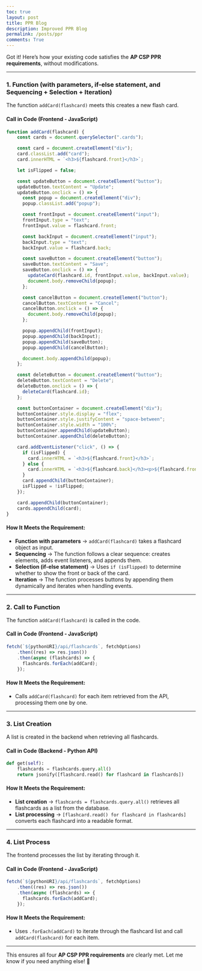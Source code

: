```yaml
---
toc: true
layout: post
title: PPR Blog
description: Improved PPR Blog
permalink: /posts/ppr
comments: True
---
```


Got it! Here’s how your existing code satisfies the **AP CSP PPR requirements**, without modifications.  

---

### **1. Function (with parameters, if-else statement, and Sequencing + Selection + Iteration)**  

The function `addCard(flashcard)` meets this creates a new flash card.

#### **Call in Code (Frontend - JavaScript)**  
```javascript
function addCard(flashcard) {
    const cards = document.querySelector(".cards");

    const card = document.createElement("div");
    card.classList.add("card");
    card.innerHTML = `<h3>${flashcard.front}</h3>`;

    let isFlipped = false;

    const updateButton = document.createElement("button");
    updateButton.textContent = "Update";
    updateButton.onclick = () => {
      const popup = document.createElement("div");
      popup.classList.add("popup");

      const frontInput = document.createElement("input");
      frontInput.type = "text";
      frontInput.value = flashcard.front;

      const backInput = document.createElement("input");
      backInput.type = "text";
      backInput.value = flashcard.back;

      const saveButton = document.createElement("button");
      saveButton.textContent = "Save";
      saveButton.onclick = () => {
        updateCard(flashcard.id, frontInput.value, backInput.value);
        document.body.removeChild(popup);
      };

      const cancelButton = document.createElement("button");
      cancelButton.textContent = "Cancel";
      cancelButton.onclick = () => {
        document.body.removeChild(popup);
      };

      popup.appendChild(frontInput);
      popup.appendChild(backInput);
      popup.appendChild(saveButton);
      popup.appendChild(cancelButton);

      document.body.appendChild(popup);
    };

    const deleteButton = document.createElement("button");
    deleteButton.textContent = "Delete";
    deleteButton.onclick = () => {
      deleteCard(flashcard.id);
    };

    const buttonContainer = document.createElement("div");
    buttonContainer.style.display = "flex";
    buttonContainer.style.justifyContent = "space-between";
    buttonContainer.style.width = "100%";
    buttonContainer.appendChild(updateButton);
    buttonContainer.appendChild(deleteButton);

    card.addEventListener("click", () => {
      if (isFlipped) {
        card.innerHTML = `<h3>${flashcard.front}</h3>`;
      } else {
        card.innerHTML = `<h3>${flashcard.back}</h3><p>${flashcard.front}</p>`;
      }
      card.appendChild(buttonContainer);
      isFlipped = !isFlipped;
    });

    card.appendChild(buttonContainer);
    cards.appendChild(card);
}
```

#### **How It Meets the Requirement:**  
- **Function with parameters** → `addCard(flashcard)` takes a flashcard object as input.  
- **Sequencing** → The function follows a clear sequence: creates elements, adds event listeners, and appends them.  
- **Selection (if-else statement)** → Uses `if (isFlipped)` to determine whether to show the front or back of the card.  
- **Iteration** → The function processes buttons by appending them dynamically and iterates when handling events.

---

### **2. Call to Function**  

The function `addCard(flashcard)` is called in the code.  

#### **Call in Code (Frontend - JavaScript)**  
```javascript
fetch(`${pythonURI}/api/flashcards`, fetchOptions)
    .then((res) => res.json())
    .then(async (flashcards) => {
      flashcards.forEach(addCard);
    });
```

#### **How It Meets the Requirement:**  
- Calls `addCard(flashcard)` for each item retrieved from the API, processing them one by one.

---

### **3. List Creation**  

A list is created in the backend when retrieving all flashcards.

#### **Call in Code (Backend - Python API)**  
```python
def get(self):
    flashcards = flashcards.query.all()  
    return jsonify([flashcard.read() for flashcard in flashcards])
```

#### **How It Meets the Requirement:**  
- **List creation** → `flashcards = flashcards.query.all()` retrieves all flashcards as a list from the database.  
- **List processing** → `[flashcard.read() for flashcard in flashcards]` converts each flashcard into a readable format.

---

### **4. List Process**  

The frontend processes the list by iterating through it.

#### **Call in Code (Frontend - JavaScript)**  
```javascript
fetch(`${pythonURI}/api/flashcards`, fetchOptions)
    .then((res) => res.json())
    .then(async (flashcards) => {
      flashcards.forEach(addCard);
    });
```

#### **How It Meets the Requirement:**  
- Uses `.forEach(addCard)` to iterate through the flashcard list and call `addCard(flashcard)` for each item.

---

This ensures all four **AP CSP PPR requirements** are clearly met. Let me know if you need anything else! 🚀
